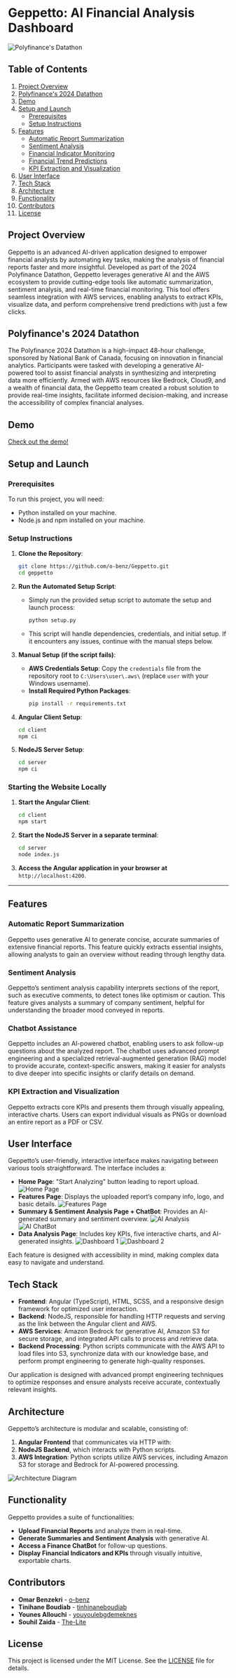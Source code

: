 # Geppetto: AI Financial Analysis Dashboard

![Polyfinance's Datathon](/doc/assets/header.png)

## Table of Contents
1. [Project Overview](#project-overview)
2. [Polyfinance's 2024 Datathon](#polyfinances-2024-datathon)
3. [Demo](#demo)
4. [Setup and Launch](#setup-and-launch)
   - [Prerequisites](#prerequisites)
   - [Setup Instructions](#setup-instructions)
5. [Features](#features)
   - [Automatic Report Summarization](#automatic-report-summarization)
   - [Sentiment Analysis](#sentiment-analysis)
   - [Financial Indicator Monitoring](#financial-indicator-monitoring)
   - [Financial Trend Predictions](#financial-trend-predictions)
   - [KPI Extraction and Visualization](#kpi-extraction-and-visualization)
6. [User Interface](#user-interface)
7. [Tech Stack](#tech-stack)
8. [Architecture](#architecture)
9. [Functionality](#functionality)
10. [Contributors](#contributors)
11. [License](#license)

## Project Overview
Geppetto is an advanced AI-driven application designed to empower financial analysts by automating key tasks, making the analysis of financial reports faster and more insightful. Developed as part of the 2024 Polyfinance Datathon, Geppetto leverages generative AI and the AWS ecosystem to provide cutting-edge tools like automatic summarization, sentiment analysis, and real-time financial monitoring. This tool offers seamless integration with AWS services, enabling analysts to extract KPIs, visualize data, and perform comprehensive trend predictions with just a few clicks.

## Polyfinance's 2024 Datathon
The Polyfinance 2024 Datathon is a high-impact 48-hour challenge, sponsored by National Bank of Canada, focusing on innovation in financial analytics. Participants were tasked with developing a generative AI-powered tool to assist financial analysts in synthesizing and interpreting data more efficiently. Armed with AWS resources like Bedrock, Cloud9, and a wealth of financial data, the Geppetto team created a robust solution to provide real-time insights, facilitate informed decision-making, and increase the accessibility of complex financial analyses.

## Demo
[Check out the demo!](https://youtu.be/FMjPk77Ehfc?si=RiAHJJ4Tjd9_jFjz)

## Setup and Launch

### Prerequisites
To run this project, you will need:
- Python installed on your machine.
- Node.js and npm installed on your machine.


### Setup Instructions

1. **Clone the Repository**:
   ```bash
   git clone https://github.com/o-benz/Geppetto.git
   cd geppetto
   ```

2. **Run the Automated Setup Script**:
   - Simply run the provided setup script to automate the setup and launch process:
     ```bash
     python setup.py
     ```
   - This script will handle dependencies, credentials, and initial setup. If it encounters any issues, continue with the manual steps below.

3. **Manual Setup (if the script fails)**:
   - **AWS Credentials Setup**: Copy the `credentials` file from the repository root to `C:\Users\user\.aws\` (replace `user` with your Windows username).
   - **Install Required Python Packages**:
     ```bash
     pip install -r requirements.txt
     ```

4. **Angular Client Setup**:
   ```bash
   cd client
   npm ci
   ```

5. **NodeJS Server Setup**:
   ```bash
   cd server
   npm ci
   ```


### Starting the Website Locally
1. **Start the Angular Client**:
   ```bash
   cd client
   npm start
   ```
2. **Start the NodeJS Server in a separate terminal**:
   ```bash
   cd server
   node index.js
   ```
3. **Access the Angular application in your browser at** `http://localhost:4200`.

---

## Features
### Automatic Report Summarization
Geppetto uses generative AI to generate concise, accurate summaries of extensive financial reports. This feature quickly extracts essential insights, allowing analysts to gain an overview without reading through lengthy data.

### Sentiment Analysis
Geppetto’s sentiment analysis capability interprets sections of the report, such as executive comments, to detect tones like optimism or caution. This feature gives analysts a summary of company sentiment, helpful for understanding the broader mood conveyed in reports.

### Chatbot Assistance
Geppetto includes an AI-powered chatbot, enabling users to ask follow-up questions about the analyzed report. The chatbot uses advanced prompt engineering and a specialized retrieval-augmented generation (RAG) model to provide accurate, context-specific answers, making it easier for analysts to dive deeper into specific insights or clarify details on demand.

### KPI Extraction and Visualization
Geppetto extracts core KPIs and presents them through visually appealing, interactive charts. Users can export individual visuals as PNGs or download an entire report as a PDF or CSV.


## User Interface
Geppetto’s user-friendly, interactive interface makes navigating between various tools straightforward. The interface includes a:
- **Home Page**: "Start Analyzing" button leading to report upload.
![Home Page](/doc/assets/home.png)
- **Features Page**: Displays the uploaded report’s company info, logo, and basic details.
![Features Page](/doc/assets/feature.png)
- **Summary & Sentiment Analysis Page + ChatBot**: Provides an AI-generated summary and sentiment overview.
![AI Analysis](/doc/assets/ai_analysis.png)
![AI ChatBot](/doc/assets/chatbot.png)
- **Data Analysis Page**: Includes key KPIs, five interactive charts, and AI-generated insights.
![Dashboard 1](/doc/assets/dashboard-1.png)
![Dashboard 2](/doc/assets/dashboard-2.png)

Each feature is designed with accessibility in mind, making complex data easy to navigate and understand.

## Tech Stack
- **Frontend**: Angular (TypeScript), HTML, SCSS, and a responsive design framework for optimized user interaction.
- **Backend**: NodeJS, responsible for handling HTTP requests and serving as the link between the Angular client and AWS.
- **AWS Services**: Amazon Bedrock for generative AI, Amazon S3 for secure storage, and integrated API calls to process and retrieve data.
- **Backend Processing**: Python scripts communicate with the AWS API to load files into S3, synchronize data with our knowledge base, and perform prompt engineering to generate high-quality responses.

Our application is designed with advanced prompt engineering techniques to optimize responses and ensure analysts receive accurate, contextually relevant insights.

## Architecture
Geppetto’s architecture is modular and scalable, consisting of:
1. **Angular Frontend** that communicates via HTTP with:
2. **NodeJS Backend**, which interacts with Python scripts.
3. **AWS Integration**: Python scripts utilize AWS services, including Amazon S3 for storage and Bedrock for AI-powered processing. 

![Architecture Diagram](./doc/assets/architecture.png)

## Functionality
Geppetto provides a suite of functionalities:
- **Upload Financial Reports** and analyze them in real-time.
- **Generate Summaries and Sentiment Analysis** with generative AI.
- **Access a Finance ChatBot** for follow-up questions.
- **Display Financial Indicators and KPIs** through visually intuitive, exportable charts.

## Contributors
- **Omar Benzekri** - [o-benz](https://github.com/o-benz)
- **Tinihane Boudiab** - [tinhinaneboudiab](https://github.com/tinhinaneboudiab)
- **Younes Allouchi** - [youyoulebgdemeknes](https://github.com/youyoulebgdemeknes)
- **Souhil Zaida** - [The-Lite](https://github.com/The-Lite)

## License
This project is licensed under the MIT License. See the [LICENSE](LICENSE.txt) file for details.
